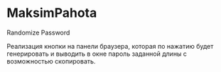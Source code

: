 # MaksimPahota
Randomize Password

Реализация кнопки на панели браузера, которая по нажатию будет генерировать и выводить в окне пароль заданной длины с возможностью скопировать.

